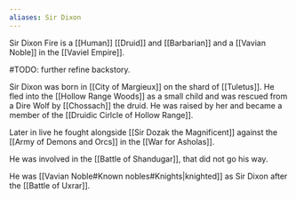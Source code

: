 ```yaml
---
aliases: Sir Dixon
---
```

Sir Dixon Fire is a [[Human]] [[Druid]] and [[Barbarian]] and a [[Vavian Noble]] in the [[Vaviel Empire]].

#TODO: further refine backstory.

Sir Dixon was born in [[City of Margieux]] on the shard of [[Tuletus]]. He fled into the [[Hollow Range Woods]] as a small child and was rescued from a Dire Wolf by [[Chossach]] the druid. He was raised by her and became a member of the [[Druidic Cirlcle of Hollow Range]].

Later in live he fought alongside [[Sir Dozak the Magnificent]] against the [[Army of Demons and Orcs]] in the [[War for Asholas]].

He was involved in the [[Battle of Shandugar]], that did not go his way.

He was [[Vavian Noble#Known nobles#Knights|knighted]] as Sir Dixon after the [[Battle of Uxrar]].